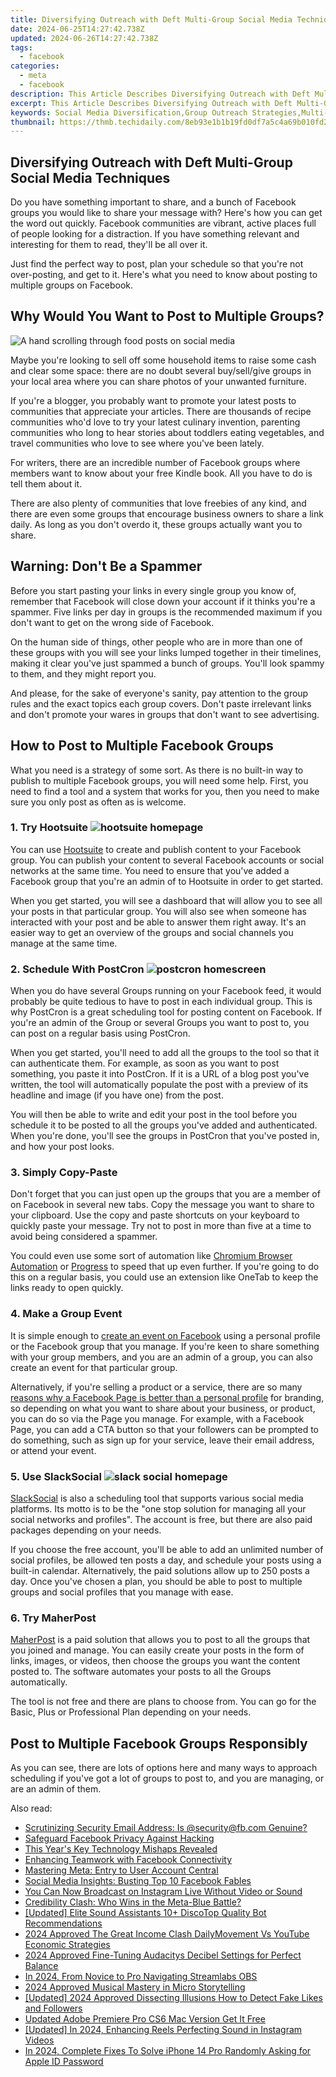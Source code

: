 ```yaml
---
title: Diversifying Outreach with Deft Multi-Group Social Media Techniques
date: 2024-06-25T14:27:42.738Z
updated: 2024-06-26T14:27:42.738Z
tags:
  - facebook
categories:
  - meta
  - facebook
description: This Article Describes Diversifying Outreach with Deft Multi-Group Social Media Techniques
excerpt: This Article Describes Diversifying Outreach with Deft Multi-Group Social Media Techniques
keywords: Social Media Diversification,Group Outreach Strategies,Multi-Group Techniques,Inclusive Social Marketing,Expanded Audience Reach,Advanced Engagement Methods,Broadened Platform Impact
thumbnail: https://thmb.techidaily.com/8eb93e1b1b19fd0df7a5c4a69b010fd291b98c2d5042e30f7996e1ded01bfda5.jpg
---
```


## Diversifying Outreach with Deft Multi-Group Social Media Techniques

 Do you have something important to share, and a bunch of Facebook groups you would like to share your message with? Here's how you can get the word out quickly. Facebook communities are vibrant, active places full of people looking for a distraction. If you have something relevant and interesting for them to read, they'll be all over it.

 Just find the perfect way to post, plan your schedule so that you're not over-posting, and get to it. Here's what you need to know about posting to multiple groups on Facebook.

## Why Would You Want to Post to Multiple Groups?

![A hand scrolling through food posts on social media](https://static1.makeuseofimages.com/wordpress/wp-content/uploads/2022/11/pexels-kerde-severin-1542252.jpg)

 Maybe you're looking to sell off some household items to raise some cash and clear some space: there are no doubt several buy/sell/give groups in your local area where you can share photos of your unwanted furniture.

 If you're a blogger, you probably want to promote your latest posts to communities that appreciate your articles. There are thousands of recipe communities who'd love to try your latest culinary invention, parenting communities who long to hear stories about toddlers eating vegetables, and travel communities who love to see where you've been lately.

 For writers, there are an incredible number of Facebook groups where members want to know about your free Kindle book. All you have to do is tell them about it.

 There are also plenty of communities that love freebies of any kind, and there are even some groups that encourage business owners to share a link daily. As long as you don't overdo it, these groups actually want you to share.

## Warning: Don't Be a Spammer

 Before you start pasting your links in every single group you know of, remember that Facebook will close down your account if it thinks you're a spammer. Five links per day in groups is the recommended maximum if you don't want to get on the wrong side of Facebook.

 On the human side of things, other people who are in more than one of these groups with you will see your links lumped together in their timelines, making it clear you've just spammed a bunch of groups. You'll look spammy to them, and they might report you.

 And please, for the sake of everyone's sanity, pay attention to the group rules and the exact topics each group covers. Don't paste irrelevant links and don't promote your wares in groups that don't want to see advertising.

## How to Post to Multiple Facebook Groups

 What you need is a strategy of some sort. As there is no built-in way to publish to multiple Facebook groups, you will need some help. First, you need to find a tool and a system that works for you, then you need to make sure you only post as often as is welcome.

### 1\. Try Hootsuite ![hootsuite homepage](https://static1.makeuseofimages.com/wordpress/wp-content/uploads/2022/11/hootsuite.jpg)

 You can use [Hootsuite](https://www.hootsuite.com/) to create and publish content to your Facebook group. You can publish your content to several Facebook accounts or social networks at the same time. You need to ensure that you've added a Facebook group that you're an admin of to Hootsuite in order to get started.

 When you get started, you will see a dashboard that will allow you to see all your posts in that particular group. You will also see when someone has interacted with your post and be able to answer them right away. It's an easier way to get an overview of the groups and social channels you manage at the same time.

### 2\. Schedule With PostCron ![postcron homescreen](https://static1.makeuseofimages.com/wordpress/wp-content/uploads/2022/11/postcron.jpg)

 When you do have several Groups running on your Facebook feed, it would probably be quite tedious to have to post in each individual group. This is why PostCron is a great scheduling tool for posting content on Facebook. If you're an admin of the Group or several Groups you want to post to, you can post on a regular basis using PostCron.

 When you get started, you'll need to add all the groups to the tool so that it can authenticate them. For example, as soon as you want to post something, you paste it into PostCron. If it is a URL of a blog post you've written, the tool will automatically populate the post with a preview of its headline and image (if you have one) from the post.

 You will then be able to write and edit your post in the tool before you schedule it to be posted to all the groups you've added and authenticated. When you're done, you'll see the groups in PostCron that you've posted in, and how your post looks.

### 3\. Simply Copy-Paste

 Don't forget that you can just open up the groups that you are a member of on Facebook in several new tabs. Copy the message you want to share to your clipboard. Use the copy and paste shortcuts on your keyboard to quickly paste your message. Try not to post in more than five at a time to avoid being considered a spammer.

 You could even use some sort of automation like [Chromium Browser Automation](https://chrome.google.com/webstore/detail/chromium-browser-automati/jmbmjnojfkcohdpkpjmeeijckfbebbon?hl=en) or [Progress](https://www.progress.com/imacros) to speed that up even further. If you're going to do this on a regular basis, you could use an extension like OneTab to keep the links ready to open quickly.

### 4\. Make a Group Event

 It is simple enough to [create an event on Facebook](https://www.makeuseof.com/tag/create-events-facebook/) using a personal profile or the Facebook group that you manage. If you're keen to share something with your group members, and you are an admin of a group, you can also create an event for that particular group.

 Alternatively, if you're selling a product or a service, there are so many [reasons why a Facebook Page is better than a personal profile](https://www.makeuseof.com/why-facebook-page-is-better-for-branding/) for branding, so depending on what you want to share about your business, or product, you can do so via the Page you manage. For example, with a Facebook Page, you can add a CTA button so that your followers can be prompted to do something, such as sign up for your service, leave their email address, or attend your event.

### 5\. Use SlackSocial ![slack social homepage](https://static1.makeuseofimages.com/wordpress/wp-content/uploads/2022/11/slack-social.jpg)

[SlackSocial](https://slacksocial.com/) is also a scheduling tool that supports various social media platforms. Its motto is to be the "one stop solution for managing all your social networks and profiles". The account is free, but there are also paid packages depending on your needs.

 If you choose the free account, you'll be able to add an unlimited number of social profiles, be allowed ten posts a day, and schedule your posts using a built-in calendar. Alternatively, the paid solutions allow up to 250 posts a day. Once you've chosen a plan, you should be able to post to multiple groups and social profiles that you manage with ease.

### 6\. Try MaherPost

[MaherPost](https://www.maherpost.com/) is a paid solution that allows you to post to all the groups that you joined and manage. You can easily create your posts in the form of links, images, or videos, then choose the groups you want the content posted to. The software automates your posts to all the Groups automatically.

 The tool is not free and there are plans to choose from. You can go for the Basic, Plus or Professional Plan depending on your needs.

## Post to Multiple Facebook Groups Responsibly

 As you can see, there are lots of options here and many ways to approach scheduling if you've got a lot of groups to post to, and you are managing, or are an admin of them.


<ins class="adsbygoogle"
     style="display:block"
     data-ad-format="autorelaxed"
     data-ad-client="ca-pub-7571918770474297"
     data-ad-slot="1223367746"></ins>



<ins class="adsbygoogle"
     style="display:block"
     data-ad-client="ca-pub-7571918770474297"
     data-ad-slot="8358498916"
     data-ad-format="auto"
     data-full-width-responsive="true"></ins>

<span class="atpl-alsoreadstyle">Also read:</span>
<div><ul>
<li><a href="https://facebook.techidaily.com/scrutinizing-security-email-address-is-securityfbcom-genuine/"><u>Scrutinizing Security Email Address: Is @security@fb.com Genuine?</u></a></li>
<li><a href="https://facebook.techidaily.com/safeguard-facebook-privacy-against-hacking/"><u>Safeguard Facebook Privacy Against Hacking</u></a></li>
<li><a href="https://facebook.techidaily.com/this-years-key-technology-mishaps-revealed/"><u>This Year's Key Technology Mishaps Revealed</u></a></li>
<li><a href="https://facebook.techidaily.com/enhancing-teamwork-with-facebook-connectivity/"><u>Enhancing Teamwork with Facebook Connectivity</u></a></li>
<li><a href="https://facebook.techidaily.com/mastering-meta-entry-to-user-account-central/"><u>Mastering Meta: Entry to User Account Central</u></a></li>
<li><a href="https://facebook.techidaily.com/social-media-insights-busting-top-10-facebook-fables/"><u>Social Media Insights: Busting Top 10 Facebook Fables</u></a></li>
<li><a href="https://facebook.techidaily.com/you-can-now-broadcast-on-instagram-live-without-video-or-sound/"><u>You Can Now Broadcast on Instagram Live Without Video or Sound</u></a></li>
<li><a href="https://facebook.techidaily.com/credibility-clash-who-wins-in-the-meta-blue-battle/"><u>Credibility Clash: Who Wins in the Meta-Blue Battle?</u></a></li>
<li><a href="https://discord-videos.techidaily.com/updated-elite-sound-assistants-10plus-discotop-quality-bot-recommendations/"><u>[Updated] Elite Sound Assistants  10+ DiscoTop Quality Bot Recommendations</u></a></li>
<li><a href="https://youtube-stream.techidaily.com/2024-approved-the-great-income-clash-dailymovement-vs-youtube-economic-strategies/"><u>2024 Approved  The Great Income Clash  DailyMovement Vs YouTube Economic Strategies</u></a></li>
<li><a href="https://sound-tweaking.techidaily.com/2024-approved-fine-tuning-audacitys-decibel-settings-for-perfect-balance/"><u>2024 Approved Fine-Tuning Audacitys Decibel Settings for Perfect Balance</u></a></li>
<li><a href="https://video-screen-grab.techidaily.com/in-2024-from-novice-to-pro-navigating-streamlabs-obs/"><u>In 2024, From Novice to Pro  Navigating Streamlabs OBS</u></a></li>
<li><a href="https://extra-approaches.techidaily.com/2024-approved-musical-mastery-in-micro-storytelling/"><u>2024 Approved  Musical Mastery in Micro Storytelling</u></a></li>
<li><a href="https://facebook-video-content.techidaily.com/updated-2024-approved-dissecting-illusions-how-to-detect-fake-likes-and-followers/"><u>[Updated] 2024 Approved  Dissecting Illusions  How to Detect Fake Likes and Followers</u></a></li>
<li><a href="https://smart-video-creator.techidaily.com/updated-adobe-premiere-pro-cs6-mac-version-get-it-free/"><u>Updated Adobe Premiere Pro CS6 Mac Version Get It Free</u></a></li>
<li><a href="https://instagram-clips.techidaily.com/updated-in-2024-enhancing-reels-perfecting-sound-in-instagram-videos/"><u>[Updated] In 2024, Enhancing Reels  Perfecting Sound in Instagram Videos</u></a></li>
<li><a href="https://ios-unlock.techidaily.com/in-2024-complete-fixes-to-solve-iphone-14-pro-randomly-asking-for-apple-id-password-by-drfone-ios/"><u>In 2024, Complete Fixes To Solve iPhone 14 Pro Randomly Asking for Apple ID Password</u></a></li>
</ul></div>
